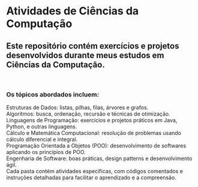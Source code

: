 <h1>Atividades de Ciências da Computação</h1>

<h2>Este repositório contém exercícios e projetos desenvolvidos durante meus estudos em Ciências da Computação.</h2> <br>
<h3>Os tópicos abordados incluem:</h3>

Estruturas de Dados: listas, pilhas, filas, árvores e grafos. <br>
Algoritmos: busca, ordenação, recursão e técnicas de otimização.<br>
Linguagens de Programação: exercícios e projetos práticos em Java, Python, e outras linguagens.<br>
Cálculo e Matemática Computacional: resolução de problemas usando cálculo diferencial e integral.<br>
Programação Orientada a Objetos (POO): desenvolvimento de softwares aplicando os princípios de POO. <br>
Engenharia de Software: boas práticas, design patterns e desenvolvimento ágil. <br>
Cada pasta contém atividades específicas, com códigos comentados e instruções detalhadas para facilitar o aprendizado e a compreensão.
